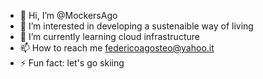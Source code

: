 - 👋 Hi, I’m @MockersAgo
- 👀 I’m interested in developing a sustenaible way of living
- 🌱 I’m currently learning cloud infrastructure
- 📫 How to reach me federicoagosteo@yahoo.it
- ⚡ Fun fact: let's go skiing

<!---
MockersAgo/MockersAgo is a ✨ special ✨ repository because its `README.md` (this file) appears on your GitHub profile.
You can click the Preview link to take a look at your changes.
--->
